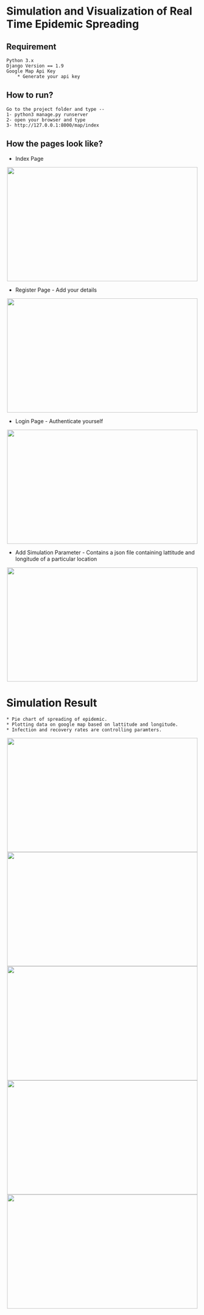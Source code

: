 # Simulation and Visualization of Real Time Epidemic Spreading 

## Requirement
	Python 3.x
	Django Version == 1.9
	Google Map Api Key
		* Generate your api key 
	
## How to run?
	Go to the project folder and type --
	1- python3 manage.py runserver
	2- open your browser and type
	3- http://127.0.0.1:8000/map/index
	
## How the pages look like?

* Index Page

<center><img src = "https://github.com/rr-y/Epidemic-Analysis-and-Visualization/blob/master/screenshots/index.png" height = "300px" width = "500px" >
</center>

* Register Page - Add your details

<center><img src = "https://github.com/rr-y/Epidemic-Analysis-and-Visualization/blob/master/screenshots/register.png" height = "300px" width = "500px" >
</center>

* Login Page - Authenticate yourself

<center><img src = "https://github.com/rr-y/Epidemic-Analysis-and-Visualization/blob/master/screenshots/login.png" height = "300px" width = "500px" >
</center>

* Add Simulation Parameter - Contains a json file containing lattitude and longitude of a particular location

<center><img src = "https://github.com/rr-y/Epidemic-Analysis-and-Visualization/blob/master/screenshots/parameter.png" height = "300px" width = "500px" >
</center>

# Simulation Result
	* Pie chart of spreading of epidemic.
	* Plotting data on google map based on lattitude and longitude.
	* Infection and recovery rates are controlling paramters.

<center><img src = "https://github.com/rr-y/Epidemic-Analysis-and-Visualization/blob/master/screenshots/pie.png" height = "300px" width = "500px" >
</center>

<center><img src = "https://github.com/rr-y/Epidemic-Analysis-and-Visualization/blob/master/screenshots/visu1.png" height = "300px" width = "500px" >
</center>

<center><img src = "https://github.com/rr-y/Epidemic-Analysis-and-Visualization/blob/master/screenshots/vis2.png" height = "300px" width = "500px" >
</center>

<center><img src = "https://github.com/rr-y/Epidemic-Analysis-and-Visualization/blob/master/screenshots/piecomplete.png" height = "300px" width = "500px" >
</center>

<center><img src = "https://github.com/rr-y/Epidemic-Analysis-and-Visualization/blob/master/screenshots/complete.png" height = "300px" width = "500px" >
</center>





	